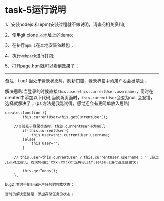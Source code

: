 # task-5运行说明

1、安装nodejs 和 npm(安装过程就不做说明，请查阅相关资料);

2、使用git clone 本地址上的demo;

3、在执行`npm i`在本地安装依赖包；

4、执行`webpack`进行打包;

5、打开page.html就可以看到效果了；

---

备注：bug1:当处于登录状态时，刷新页面，登录界面中的用户名会被清空；

解决思路:当登录的时候直接`this.user=this.currentUser.username;`，同时在created中添加以下代码,当刷新页面时，`this.currentUser`会变为null,会报错，选择就解决了；(ps:方法是我乱试得，感觉还会有更简单放入思路)

```
created:function(){
		this.currentUser=this.getCurrentUser();

	//当前处于登录状态时，this.currentUser不为null
		if(this.currentUser){
			this.user=this.currentUser.username;
		}else{
			this.user='';
		}

	// this.user=this.currentUser ? this.currentUser.username : '';经过几次对比测试，发现你相比“xxx？xx:xx”这种形式if{}else{}运行速度会更快；

		this.getTodos();
	},
```
	bug2:暂时不能存储用户任务的完成状态；

	暂时的解决思路是：添加存储任务的状态；



